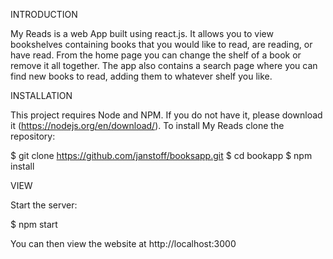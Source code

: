 INTRODUCTION

My Reads is a web App built using react.js. It allows you to view bookshelves containing books that you would like to read, are reading, or have read. From the home page you can change the shelf of a book or remove it all together. The app also contains a search page where you can find new books to read, adding them to whatever shelf you like.

INSTALLATION

This project requires Node and NPM. If you do not have it, please download it (https://nodejs.org/en/download/).
To install My Reads clone the repository:

$ git clone https://github.com/janstoff/booksapp.git
$ cd bookapp
$ npm install


VIEW

Start the server:

$ npm start

You can then view the website at http://localhost:3000

